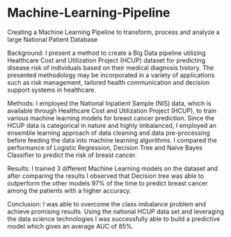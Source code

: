 # Machine-Learning-Pipeline
Creating a Machine Learning Pipeline to transform, process and analyze a large National Patient Database

Background: I present a method to create a Big Data pipeline utilizing Healthcare Cost and Utilization Project (HCUP) dataset for
predicting disease risk of individuals based on their medical diagnosis history. The presented methodology may be incorporated in a
variety of applications such as risk management, tailored health communication and decision support systems in healthcare.

Methods: I employed the National Inpatient Sample (NIS) data, which is available through Healthcare Cost and Utilization Project (HCUP),
to train various machine learning models for breast cancer prediction. Since the HCUP data is categorical in nature and highly imbalanced,
I employed an ensemble learning approach of data cleaning and data pre-processing before feeding the data into machine learning algorithms.
I compared the performance of Logistic Regression, Decision Tree and Naive Bayes Classifier to predict the risk of breast cancer.

Results: I trained 3 different Machine Learning models on the dataset and after comparing the results I observed that Decision tree was
able to outperform the other models 97% of the time to predict breast cancer among the patients with a higher accuracy.

Conclusion: I was able to overcome the class imbalance problem and achieve promising results. Using the national HCUP data set and
leveraging the data science technologies I was successfully able to build a predictive model which gives an average AUC of 85%.
